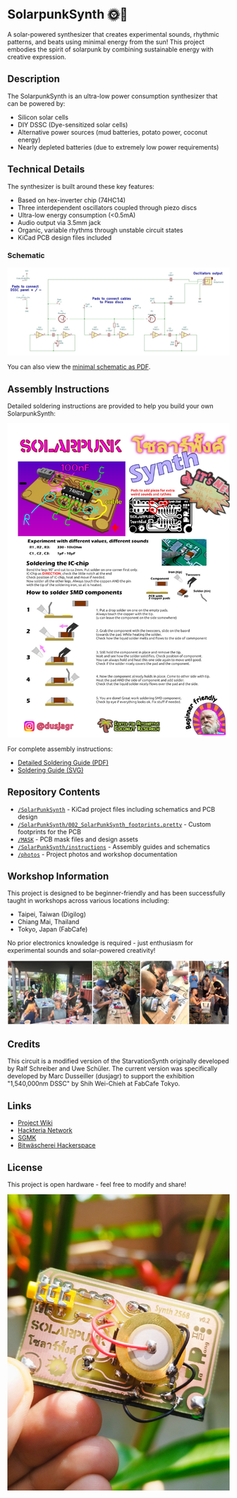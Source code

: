 # SolarpunkSynth 🌞🎹

A solar-powered synthesizer that creates experimental sounds, rhythmic patterns, and beats using minimal energy from the sun! This project embodies the spirit of solarpunk by combining sustainable energy with creative expression.



## Description

The SolarpunkSynth is an ultra-low power consumption synthesizer that can be powered by:
- Silicon solar cells
- DIY DSSC (Dye-sensitized solar cells)
- Alternative power sources (mud batteries, potato power, coconut energy)
- Nearly depleted batteries (due to extremely low power requirements)

## Technical Details

The synthesizer is built around these key features:
- Based on hex-inverter chip (74HC14)
- Three interdependent oscillators coupled through piezo discs
- Ultra-low energy consumption (<0.5mA)
- Audio output via 3.5mm jack
- Organic, variable rhythms through unstable circuit states
- KiCad PCB design files included

### Schematic

![SolarSynth Schema](./SolarPunkSynth/instructions/SolarSynth_schema.jpg)

You can also view the [minimal schematic as PDF](./SolarPunkSynth/instructions/DSSC_Synthminimal_schema.pdf).

## Assembly Instructions

Detailed soldering instructions are provided to help you build your own SolarpunkSynth:

![Soldering Instructions](./SolarPunkSynth/instructions/SolerInstructions_web.jpg)

For complete assembly instructions:
- [Detailed Soldering Guide (PDF)](./SolarPunkSynth/instructions/SolderInstruction.pdf)
- [Soldering Guide (SVG)](./SolarPunkSynth/instructions/SolderInstruction.svg)

## Repository Contents

- [`/SolarPunkSynth`](./SolarPunkSynth) - KiCad project files including schematics and PCB design
- [`/SolarPunkSynth/002_SolarPunkSynth_footprints.pretty`](./SolarPunkSynth/002_SolarPunkSynth_footprints.pretty) - Custom footprints for the PCB
- [`/MASK`](./SolarPunkSynth/MASK) - PCB mask files and design assets
- [`/SolarPunkSynth/instructions`](./SolarPunkSynth/instructions) - Assembly guides and schematics
- [`/photos`](./photos) - Project photos and workshop documentation

## Workshop Information

This project is designed to be beginner-friendly and has been successfully taught in workshops across various locations including:
- Taipei, Taiwan (Digilog)
- Chiang Mai, Thailand
- Tokyo, Japan (FabCafe)

No prior electronics knowledge is required - just enthusiasm for experimental sounds and solar-powered creativity!

![Workshop Collage](./photos/Workshop_collage.jpg)

## Credits

This circuit is a modified version of the StarvationSynth originally developed by Ralf Schreiber and Uwe Schüler. The current version was specifically developed by Marc Dusseiller (dusjagr) to support the exhibition "1,540,000nm DSSC" by Shih Wei-Chieh at FabCafe Tokyo.

## Links

- [Project Wiki](https://www.hackteria.org/wiki/SolarpunkSynth)
- [Hackteria Network](http://hackteria.org/)
- [SGMK](https://mechatronicart.ch/)
- [Bitwäscherei Hackerspace](https://bitwaescherei.ch/)

## License

This project is open hardware - feel free to modify and share!

![Finished SolarpunkSynth](./photos/SolarpunkSynth_finished.jpg)

